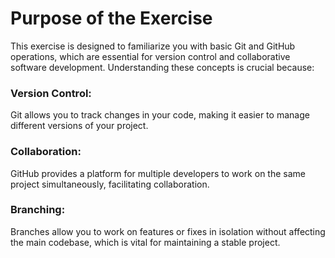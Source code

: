 # Purpose of the Exercise
This exercise is designed to familiarize you with basic Git and GitHub operations, which are essential for version control and collaborative software development. Understanding these concepts is crucial because:

### Version Control:
 Git allows you to track changes in your code, making it easier to manage different versions of your project.
### Collaboration:
 GitHub provides a platform for multiple developers to work on the same project simultaneously, facilitating collaboration.

### Branching: 

Branches allow you to work on features or fixes in isolation without affecting the main codebase, which is vital for maintaining a stable project.